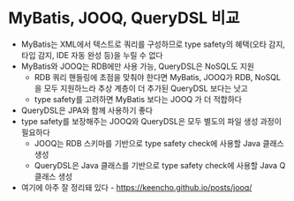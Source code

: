 # MyBatis, JOOQ, QueryDSL 비교

- MyBatis는 XML에서 텍스트로 쿼리를 구성하므로 type safety의 혜택(오타 감지, 타입 감지, IDE 자동 완성 등)을 누릴 수 없다
- MyBatis와 JOOQ는 RDB에만 사용 가능, QueryDSL은 NoSQL도 지원
  - RDB 쿼리 핸들링에 초점을 맞춰야 한다면 MyBatis, JOOQ가 RDB, NoSQL을 모두 지원하느라 추상 계층이 더 추가된 QueryDSL 보다는 낫고
  - type safety를 고려하면 MyBatis 보다는 JOOQ 가 더 적합하다
- QueryDSL은 JPA와 함께 사용하기 좋다
- type safety를 보장해주는 JOOQ와 QueryDSL은 모두 별도의 파일 생성 과정이 필요하다
  - JOOQ는 RDB 스키마를 기반으로 type safety check에 사용할 Java 클래스 생성
  - QueryDSL은 Java 클래스를 기반으로 type safety check에 사용할 Java Q 클래스 생성
- 여기에 아주 잘 정리돼 있다 - https://keencho.github.io/posts/jooq/

